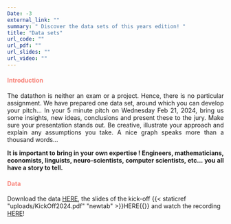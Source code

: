 ```yaml
---
Date: -3
external_link: ""
summary: " Discover the data sets of this years edition! "
title: "Data sets"
url_code: ""
url_pdf: ""
url_slides: ""
url_video: ""
---
```


<h4 style="color: #F88379">Introduction </h4>	


<p style='text-align: justify;'>
The datathon is neither an exam or a project. Hence, there is no particular assignment. We have prepared one data set, around which you can develop your pitch... In your 5 minute pitch on Wednesday Feb 21, 2024, bring us some insights, new ideas, conclusions and present these to the jury. Make sure your presentation stands out. Be creative, illustrate your approach and explain any assumptions you take. A nice graph speaks more than a thousand words…  </p>

<p style='text-align: justify;'> <strong> It is important to bring in your own expertise ! Engineers, mathematicians, economists, linguists, neuro-scientists, computer scientists, etc... you all have a story to tell. </strong> </p>

<h4 style="color: #F88379"> Data </h4>

Download the data [HERE](https://github.com/GregCollab/Datathon_2024), the slides of the kick-off {{< staticref "uploads/KickOff2024.pdf" "newtab" >}}HERE{{</staticref>}} and watch the recording [HERE](https://kuleuven.mediaspace.kaltura.com/media/Datathon+Kick-Off+Feb+15+2024/1_4gzskmvg)!
